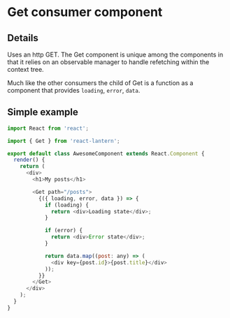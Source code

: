 # Get consumer component

## Details

Uses an http GET. The Get component is unique among the components in that it relies on an observable manager to handle refetching within the context tree.

Much like the other consumers the child of Get is a function as a component that provides `loading`, `error`, `data`.

## Simple example

```javascript
import React from 'react';

import { Get } from 'react-lantern';

export default class AwesomeComponent extends React.Component {
  render() {
    return (
      <div>
        <h1>My posts</h1>

        <Get path="/posts">
          {({ loading, error, data }) => {
            if (loading) {
              return <div>Loading state</div>;
            }

            if (error) {
              return <div>Error state</div>;
            }

            return data.map((post: any) => (
              <div key={post.id}>{post.title}</div>
            ));
          }}
        </Get>
      </div>
    );
  }
}
```
